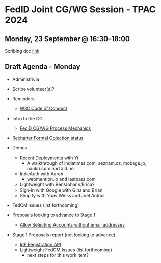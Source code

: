 # FedID Joint CG/WG Session - TPAC 2024
## Monday, 23 September @ 16:30​–​18:00
Scribing doc [link](https://docs.google.com/document/d/1_M7PS9ZRhSUGsV9QnzArNc3BA9i8A2nS0PnfcngABas/edit#bookmark=id.7h8dvgc1jylx)

## Draft Agenda - Monday
* Administrivia
* Scribe volunteer(s)?
* Reminders: 
  * [W3C Code of Conduct](https://www.w3.org/policies/code-of-conduct/)

* Intro to the CG
   * [FedID CG/WG Process Mechanics](https://www.w3.org/groups/wg/fedid/)
 
* [Recharter Formal Objection status](https://lists.w3.org/Archives/Public/public-review-comments/2024Sep/)

* Demos
   * Recent Deployments with Yi
      * A walkthrough of indiatimes.com, seznam.cz, mobage.jp, naukri.com and aid.no
   * IndieAuth with Aaron
      * webmention.io and lastpass.com
   * Lightweight with Ben/Johann/Erica?
   * Sign-in with Google with Gina and Brian
   * Shopify with Yoav Weiss and Joel Antoci

* FedCM Issues (list forthcoming)

* Proposals looking to advance to Stage 1
   * [Allow Selecting Accounts without email addresses](https://github.com/w3c-fedid/FedCM/issues/639)
* Stage 1 Proposals report (not looking to advance)
   * [IdP Registration API](https://github.com/w3c-fedid/idp-registration)
   * Lightweight FedCM Issues (list forthcoming)
      * next steps for this work item?
